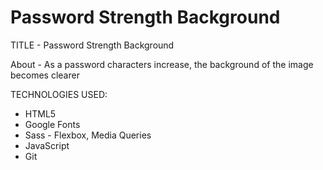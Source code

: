 # Password Strength Background

TITLE - Password Strength Background

About - As a password characters increase, the background of the image becomes clearer

TECHNOLOGIES USED:

- HTML5
- Google Fonts
- Sass - Flexbox, Media Queries
- JavaScript
- Git
